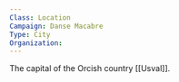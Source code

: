 ```yaml
---
Class: Location
Campaign: Danse Macabre
Type: City
Organization:
---
```

The capital of the Orcish country [[Usval]].
